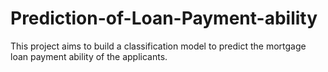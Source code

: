 # Prediction-of-Loan-Payment-ability
This project aims to build a classification model to predict the mortgage loan payment ability of the applicants.
